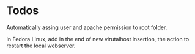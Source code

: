 # Todos

Automatically assing user and apache permission to root folder.

In Fedora Linux, add in the end of new virutalhost insertion, the action to restart the local webserver.
